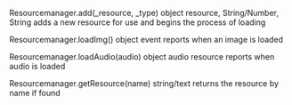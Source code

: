 

<!-- Start D:\xampp\htdocs\jest\source\resourceManager.js -->

Resourcemanager.add(_resource, _type)
object resource, String/Number, String
adds a new resource for use and begins the process of loading

Resourcemanager.loadImg()
object event
reports when an image is loaded

Resourcemanager.loadAudio(audio)
object audio resource
reports when audio is loaded

Resourcemanager.getResource(name)
string/text
returns the resource by name if found

<!-- End D:\xampp\htdocs\jest\source\resourceManager.js -->

